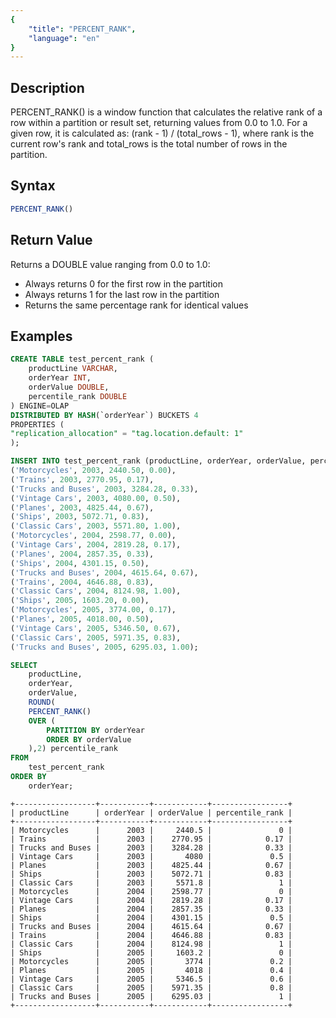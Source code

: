 ```yaml
---
{
    "title": "PERCENT_RANK",
    "language": "en"
}
---
```


<!--  Licensed to the Apache Software Foundation (ASF) under one or more contributor license agreements.  See the NOTICE file distributed with this work for additional information regarding copyright ownership.  The ASF licenses this file to you under the Apache License, Version 2.0 (the "License"); you may not use this file except in compliance with the License.  You may obtain a copy of the License at

  http://www.apache.org/licenses/LICENSE-2.0

Unless required by applicable law or agreed to in writing, software distributed under the License is distributed on an "AS IS" BASIS, WITHOUT WARRANTIES OR CONDITIONS OF ANY KIND, either express or implied.  See the License for the specific language governing permissions and limitations under the License. -->

## Description

PERCENT_RANK() is a window function that calculates the relative rank of a row within a partition or result set, returning values from 0.0 to 1.0. For a given row, it is calculated as: (rank - 1) / (total_rows - 1), where rank is the current row's rank and total_rows is the total number of rows in the partition.

## Syntax

```sql
PERCENT_RANK()
```

## Return Value

Returns a DOUBLE value ranging from 0.0 to 1.0:
- Always returns 0 for the first row in the partition
- Always returns 1 for the last row in the partition
- Returns the same percentage rank for identical values

## Examples

```sql
CREATE TABLE test_percent_rank (
    productLine VARCHAR,
    orderYear INT,
    orderValue DOUBLE,
    percentile_rank DOUBLE
) ENGINE=OLAP
DISTRIBUTED BY HASH(`orderYear`) BUCKETS 4
PROPERTIES (
"replication_allocation" = "tag.location.default: 1"
);
```

```sql
INSERT INTO test_percent_rank (productLine, orderYear, orderValue, percentile_rank) VALUES
('Motorcycles', 2003, 2440.50, 0.00),
('Trains', 2003, 2770.95, 0.17),
('Trucks and Buses', 2003, 3284.28, 0.33),
('Vintage Cars', 2003, 4080.00, 0.50),
('Planes', 2003, 4825.44, 0.67),
('Ships', 2003, 5072.71, 0.83),
('Classic Cars', 2003, 5571.80, 1.00),
('Motorcycles', 2004, 2598.77, 0.00),
('Vintage Cars', 2004, 2819.28, 0.17),
('Planes', 2004, 2857.35, 0.33),
('Ships', 2004, 4301.15, 0.50),
('Trucks and Buses', 2004, 4615.64, 0.67),
('Trains', 2004, 4646.88, 0.83),
('Classic Cars', 2004, 8124.98, 1.00),
('Ships', 2005, 1603.20, 0.00),
('Motorcycles', 2005, 3774.00, 0.17),
('Planes', 2005, 4018.00, 0.50),
('Vintage Cars', 2005, 5346.50, 0.67),
('Classic Cars', 2005, 5971.35, 0.83),
('Trucks and Buses', 2005, 6295.03, 1.00);
```

```sql
SELECT
    productLine,
    orderYear,
    orderValue,
    ROUND(
    PERCENT_RANK()
    OVER (
        PARTITION BY orderYear
        ORDER BY orderValue
    ),2) percentile_rank
FROM
    test_percent_rank
ORDER BY
    orderYear;
```

```text
+------------------+-----------+------------+-----------------+
| productLine      | orderYear | orderValue | percentile_rank |
+------------------+-----------+------------+-----------------+
| Motorcycles      |      2003 |     2440.5 |               0 |
| Trains           |      2003 |    2770.95 |            0.17 |
| Trucks and Buses |      2003 |    3284.28 |            0.33 |
| Vintage Cars     |      2003 |       4080 |             0.5 |
| Planes           |      2003 |    4825.44 |            0.67 |
| Ships            |      2003 |    5072.71 |            0.83 |
| Classic Cars     |      2003 |     5571.8 |               1 |
| Motorcycles      |      2004 |    2598.77 |               0 |
| Vintage Cars     |      2004 |    2819.28 |            0.17 |
| Planes           |      2004 |    2857.35 |            0.33 |
| Ships            |      2004 |    4301.15 |             0.5 |
| Trucks and Buses |      2004 |    4615.64 |            0.67 |
| Trains           |      2004 |    4646.88 |            0.83 |
| Classic Cars     |      2004 |    8124.98 |               1 |
| Ships            |      2005 |     1603.2 |               0 |
| Motorcycles      |      2005 |       3774 |             0.2 |
| Planes           |      2005 |       4018 |             0.4 |
| Vintage Cars     |      2005 |     5346.5 |             0.6 |
| Classic Cars     |      2005 |    5971.35 |             0.8 |
| Trucks and Buses |      2005 |    6295.03 |               1 |
+------------------+-----------+------------+-----------------+
```
